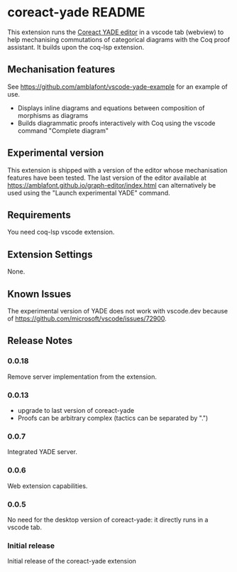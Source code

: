 # coreact-yade README

This extension runs the [Coreact YADE editor](https://github.com/amblafont/graph-editor-web) in a vscode tab (webview) to help mechanising commutations of categorical diagrams with the Coq proof assistant. It builds upon the coq-lsp extension.


## Mechanisation features

See https://github.com/amblafont/vscode-yade-example for an example of use.

- Displays inline diagrams and equations between composition of morphisms as diagrams
- Builds diagrammatic proofs interactively with Coq using the vscode command "Complete diagram"

## Experimental version

This extension is shipped with a version of the editor whose mechanisation features have been tested.
The last version of the editor available at https://amblafont.github.io/graph-editor/index.html can alternatively be used using the "Launch experimental YADE" command.

## Requirements

You need coq-lsp vscode extension.

## Extension Settings

None.

## Known Issues

The experimental version of YADE does not work with vscode.dev because of https://github.com/microsoft/vscode/issues/72900.

## Release Notes

### 0.0.18

Remove server implementation from the extension.

### 0.0.13

- upgrade to last version of coreact-yade
- Proofs can be arbitrary complex (tactics can be separated by ".")

### 0.0.7

Integrated YADE server.

### 0.0.6

Web extension capabilities.

### 0.0.5

No need for the desktop version of coreact-yade: it directly runs in a vscode tab.

### Initial release

Initial release of the coreact-yade  extension

